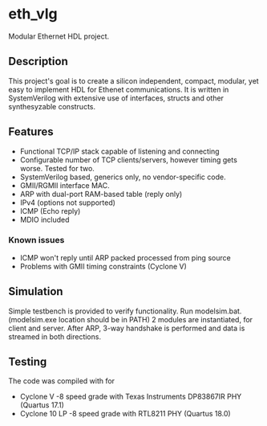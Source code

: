 # eth_vlg
Modular Ethernet HDL project.

## Description
This project's goal is to create a silicon independent, compact, modular, yet easy to implement HDL for Ethenet communications. It is written in SystemVerilog with extensive use of interfaces, structs and other synthesyzable constructs. 

## Features
- Functional TCP/IP stack capable of listening and connecting
- Configurable number of TCP clients/servers, however timing gets worse. Tested for two.
- SystemVerilog based, generics only, no vendor-specific code.
- GMII/RGMII interface MAC.
- ARP with dual-port RAM-based table (reply only)
- IPv4 (options not supported)
- ICMP (Echo reply)
- MDIO included
### Known issues
- ICMP won't reply until ARP packed processed from ping source
- Problems with GMII timing constraints (Cyclone V)
## Simulation
Simple testbench is provided to verify functionality. Run modelsim.bat. (modelsim.exe location should be in PATH)
2 modules are instantiated, for client and server. After ARP, 3-way handshake is performed and data is streamed in both directions.
## Testing
The code was compiled with for
- Cyclone V -8 speed grade with Texas Instruments DP83867IR PHY (Quartus 17.1)
- Cyclone 10 LP -8 speed grade with RTL8211 PHY (Quartus 18.0)
